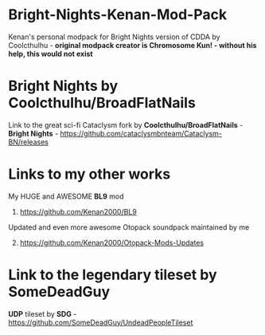 # Bright-Nights-Kenan-Mod-Pack
Kenan's personal modpack for Bright Nights version of CDDA by Coolcthulhu - **original modpack creator is Chromosome Kun! - without his help, this would not exist** 

# Bright Nights by Coolcthulhu/BroadFlatNails
Link to the great sci-fi Cataclysm fork by **Coolcthulhu/BroadFlatNails** - **Bright Nights** - https://github.com/cataclysmbnteam/Cataclysm-BN/releases

# Links to my other works

My HUGE and AWESOME **BL9** mod

1) https://github.com/Kenan2000/BL9

Updated and even more awesome Otopack soundpack maintained by me

2) https://github.com/Kenan2000/Otopack-Mods-Updates

# Link to the legendary tileset by SomeDeadGuy

**UDP** tileset by **SDG** - https://github.com/SomeDeadGuy/UndeadPeopleTileset
